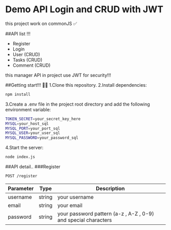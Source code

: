 # Demo API Login and CRUD with JWT 

this project work on commonJS ✅

##API list !!!
* Register
* Login
* User (CRUD)
* Tasks (CRUD)
* Comment (CRUD)

this manager API in project use JWT for security!!!

##Getting start!!! 📣📣
1.Clone this repository.
2.Install dependencies:
``` bash
npm install
```
3.Create a .env file in the project root directory and add the following environment variable:
``` bash
TOKEN_SECRET=your_secret_key_here
MYSQL=your_host_sql
MYSQL_PORT=your_port_sql
MYSQL_USER=your_user_sql
MYSQL_PASSWORD=your_password_sql
```

4.Start the server:
``` bash
node index.js
```

##API detail..
###Register
``` bash
POST /register
```

 Parameter |  Type | Description |
 ----- | ----- | ----- |
  username |   string| your username |
  email |   string| your email |
  password |   string| your password pattern (a-z , A-Z , 0-9) and special characters |







